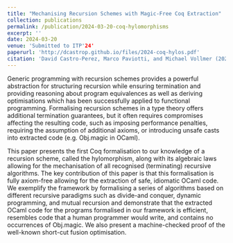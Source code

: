 ```yaml
---
title: "Mechanising Recursion Schemes with Magic-Free Coq Extraction"
collection: publications
permalink: /publication/2024-03-20-coq-hylomorphisms
excerpt: ''
date: 2024-03-20
venue: 'Submitted to ITP'24'
paperurl: 'http://dcastrop.github.io/files/2024-coq-hylos.pdf'
citation: 'David Castro-Perez, Marco Paviotti, and Michael Vollmer (2024). &quot;Mechanising Recursion Schemes with Magic-Free Coq Extraction&quot; <i>CoRR, 2024, Submitted to ITP.</i>.'
---
```


Generic programming with recursion schemes provides a powerful abstraction for
structuring recursion while ensuring termination and providing reasoning about
program equivalences as well as deriving optimisations which has been
successfully applied to functional programming. Formalising recursion schemes
in a type theory offers additional termination guarantees, but it often
requires compromises affecting the resulting code, such as imposing performance
penalties, requiring the assumption of additional axioms, or introducing unsafe
casts into extracted code (e.g. Obj.magic in OCaml).

This paper presents the first Coq formalisation to our knowledge of a recursion
scheme, called the hylomorphism, along with its algebraic laws allowing for the
mechanisation of all recognised (terminating) recursive algorithms. The key
contribution of this paper is that this formalisation is fully axiom-free
allowing for the extraction of safe, idiomatic OCaml code. We exemplify the
framework by formalising a series of algorithms based on different recursive
paradigms such as divide-and conquer, dynamic programming, and mutual recursion
and demonstrate that the extracted OCaml code for the programs formalised in
our framework is efficient, resembles code that a human programmer would write,
and contains no occurrences of Obj.magic.  We also present a machine-checked
proof of the well-known short-cut fusion optimisation.

